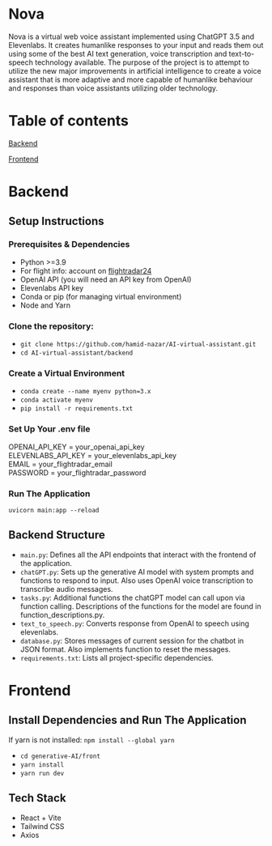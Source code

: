 # Nova

  Nova is a virtual web voice assistant implemented using ChatGPT 3.5 and Elevenlabs. It creates humanlike responses to your input and reads them out using some of the best AI text generation, voice transcription and text-to-speech technology available. The purpose of the project is to attempt to utilize the new major improvements in artificial intelligence to create a voice assistant that is more adaptive and more capable of humanlike behaviour and responses than voice assistants utilizing older technology. 

# Table of contents

  [Backend](#backend)

  [Frontend](#frontend)

# Backend
## Setup Instructions
### Prerequisites & Dependencies

  - Python >=3.9 
  - For flight info: account on [flightradar24](https://www.flightradar24.com)
  - OpenAI API (you will need an API key from OpenAI) 
  - Elevenlabs API key 
  - Conda or pip (for managing virtual environment) 
  - Node and Yarn 

### Clone the repository:

  - `git clone https://github.com/hamid-nazar/AI-virtual-assistant.git` 
  - `cd AI-virtual-assistant/backend`

### Create a Virtual Environment

  - `conda create --name myenv python=3.x` 
  - `conda activate myenv` 
  - `pip install -r requirements.txt`

### Set Up Your .env file
    
  OPENAI_API_KEY = your_openai_api_key \
  ELEVENLABS_API_KEY = your_elevenlabs_api_key \
  EMAIL = your_flightradar_email \
  PASSWORD = your_flightradar_password 

### Run The Application

    uvicorn main:app --reload

## Backend Structure

  - `main.py`: Defines all the API endpoints that interact with the frontend of the application. 
  - `chatGPT.py`: Sets up the generative AI model with system prompts and functions to respond to input. Also uses OpenAI voice transcription to transcribe audio messages. 
  - `tasks.py`: Additional functions the chatGPT model can call upon via function calling. Descriptions of the functions for the model are found in function_descriptions.py. 
  - `text_to_speech.py`: Converts response from OpenAI to speech using elevenlabs. 
  - `database.py`: Stores messages of current session for the chatbot in JSON format. Also implements function to reset the messages. 
  - `requirements.txt`: Lists all project-specific dependencies.

# Frontend
## Install Dependencies and Run The Application

  If yarn is not installed: `npm install --global yarn`

  - `cd generative-AI/front` 
  - `yarn install` 
  - `yarn run dev`

## Tech Stack

  - React + Vite 
  - Tailwind CSS 
  - Axios 

